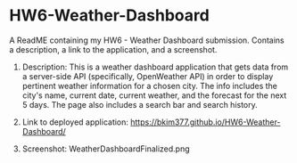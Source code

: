 # HW6-Weather-Dashboard
A ReadME containing my HW6 - Weather Dashboard submission.  Contains a description, a link to the application, and a screenshot.

1) Description: This is a weather dashboard application that gets data from a server-side API (specifically, OpenWeather API) in order to display pertinent weather information for a chosen city.  The info includes the city's name, current date, current weather, and the forecast for the next 5 days.  The page also includes a search bar and search history.

2) Link to deployed application: https://bkim377.github.io/HW6-Weather-Dashboard/

3) Screenshot: WeatherDashboardFinalized.png


